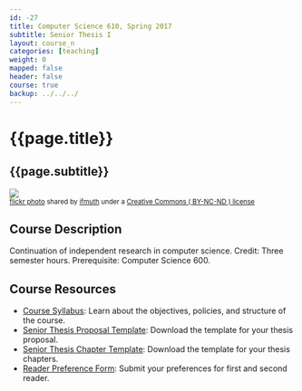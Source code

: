```yaml
---
id: -27
title: Computer Science 610, Spring 2017
subtitle: Senior Thesis I
layout: course_n
categories: [teaching]
weight: 0
mapped: false
header: false
course: true
backup: ../../../
---
```


# {{page.title}}

## {{page.subtitle}}

<a title="Detroit Dequindre" href="https://flickr.com/photos/ifmuth/3559068790"><img class="img-responsive-tight" src="https://farm4.static.flickr.com/3615/3559068790_03cfa6a191_z.jpg" /></a><br /><small><a title="Detroit Dequindre" href="https://flickr.com/photos/ifmuth/3559068790">flickr photo</a> shared by <a href="https://flickr.com/people/ifmuth">ifmuth</a> under a <a href="https://creativecommons.org/licenses/by-nc-nd/2.0/">Creative Commons ( BY-NC-ND ) license</a> </small>

## Course Description

Continuation of independent research in computer science. Credit: Three semester hours. Prerequisite: Computer Science 600.

## Course Resources

<ul class="fa-ul">

<li><i class="fa-li fa fa-arrow-right"></i><a href="{{site.baseurl}}teaching/cs600F2016/provide/syllabus/cs600Fall2016_syllabus.pdf"
class="major">Course Syllabus</a>: Learn about the objectives, policies, and structure of the course.

<li><i class="fa-li fa fa-arrow-right"></i><a href="{{site.baseurl}}teaching/cs600F2016/provide/template/senior_thesis_proposal_template.zip"
class="major">Senior Thesis Proposal Template</a>: Download the template for your thesis proposal.

<li><i class="fa-li fa fa-arrow-right"></i><a href="{{site.baseurl}}teaching/cs600F2016/provide/template/AllegThesis.zip"
class="major">Senior Thesis Chapter Template</a>: Download the template for your thesis chapters.

<li><i class="fa-li fa fa-arrow-right"></i><a href="https://docs.google.com/a/allegheny.edu/forms/d/e/1FAIpQLSePAWys40CS4grZaaWlcAZg6ch6uVuKb_6oY5Dc_cVFMcHQOw/viewform"
class="major">Reader Preference Form</a>: Submit your preferences for first and second reader.

</ul>

